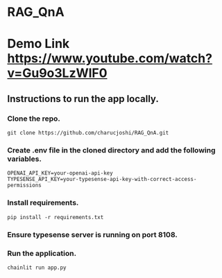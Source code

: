 # RAG_QnA
# Demo Link https://www.youtube.com/watch?v=Gu9o3LzWlF0
## Instructions to run the app locally.

### Clone the repo.
    git clone https://github.com/charucjoshi/RAG_QnA.git
### Create .env file in the cloned directory and add the following variables.
    OPENAI_API_KEY=your-openai-api-key
    TYPESENSE_API_KEY=your-typesense-api-key-with-correct-access-permissions
### Install requirements.
    pip install -r requirements.txt
### Ensure typesense server is running on port 8108.
### Run the application.
    chainlit run app.py

